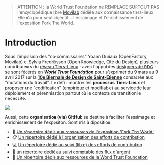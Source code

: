 > ATTENTION : la World Trust Foundation ne REMPLACE SURTOUT PAS l'encyclopédique libre [Movilab](http://movilab.org/index.php?title=Accueil) dédiée aux connaissance tiers-lieux. Elle n'a pour seul objectif... l'essaimage et l'enrichissement de l'exposition Fork The World.

# Introduction

Sous l’impulsion des "co-commissaires" Yoann Duriaux (OpenFactory, Movilab) et Sylvia Fredriksson (Open Knowledge, Cité du Design), plusieurs contributeurs du [réseau Tiers-Lieux](https://www.facebook.com/groups/tilios/) - avec l'appui des [designers de RDC](https://vimeo.com/200720088) - se sont fédérés en [_**World Trust Foundation**_](https://www.flickr.com/photos/sylviafredriksson/albums/72157678188984663) pour s’exprimer du 9 mars au 9 avril 2017 sur la [**10e Biennale de Design de Saint-Etienne**](http://www.biennale-design.com/saint-etienne/2017/fr/home/) consacrée aux "mutations du travail". Le défi : montrer les **processus** **Tiers-Lieux** et proposer une "codification" \(empirique et modifiable\) au service de leur déploiement et pérennisation partout où le contexte de transition le nécessite.

![](https://nicolasloubet.gitbooks.io/fork-the-world/assets/forktheworld_catalogue.jpg)

Aussi, cette **organisation (via) GitHub** se destine à faciliter l'essaimage et enrichissement de l'expositon. Sont mis à diposition : 
* 📓 [Un répertoire dédié aux ressources de l'exposition 'Fork The World'](https://github.com/WorldTrustFoundation/Exposition)
* 📋 [Un répertoire dédié à l'organisation des efforts de contribution](https://github.com/WorldTrustFoundation/Coordination)
* 💻 [Un répertoire dédié au suivi (libre) des efforts de contribution](https://github.com/WorldTrustFoundation/Contribution)
* 🤑 [un répertoire dédié au suivi comptable des flux d'argent](https://github.com/WorldTrustFoundation/Finances)
* 💼 [Un répertoire dédié aux ressources de la World Trust Foundation](https://github.com/WorldTrustFoundation/Ressources)
